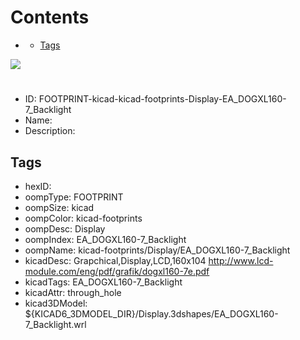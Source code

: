 



Contents
========

* [](#)
	* [Tags](#tags)
  
![][im]
# 

- ID: FOOTPRINT-kicad-kicad-footprints-Display-EA_DOGXL160-7_Backlight
- Name: 
- Description: 

## Tags

- hexID: 
- oompType: FOOTPRINT
- oompSize: kicad
- oompColor: kicad-footprints
- oompDesc: Display
- oompIndex: EA_DOGXL160-7_Backlight
- oompName: kicad-footprints/Display/EA_DOGXL160-7_Backlight
- kicadDesc: Grapchical,Display,LCD,160x104 http://www.lcd-module.com/eng/pdf/grafik/dogxl160-7e.pdf
- kicadTags: EA_DOGXL160-7_Backlight
- kicadAttr: through_hole
- kicad3DModel: ${KICAD6_3DMODEL_DIR}/Display.3dshapes/EA_DOGXL160-7_Backlight.wrl



[im]: image.png

